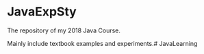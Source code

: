 # JavaExpSty
The repository of my 2018 Java Course.

Mainly include textbook examples and experiments.# JavaLearning
